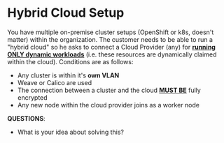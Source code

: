 # Hybrid Cloud Setup

You have multiple on-premise cluster setups (OpenShift or k8s, doesn't matter) within the organization. The customer needs to be able to run a "hybrid cloud" so he asks to connect a Cloud Provider (any) for <u>**running ONLY dynamic workloads**</u> (i.e. these resources are dynamically claimed within the cloud). Conditions are as follows:

- Any cluster is within it's **own VLAN**
- Weave or Calico are used
- The connection between a cluster and the cloud <u>**MUST BE**</u> fully encrypted
- Any new node within the cloud provider joins as a worker node

**QUESTIONS**:
- What is your idea about solving this?